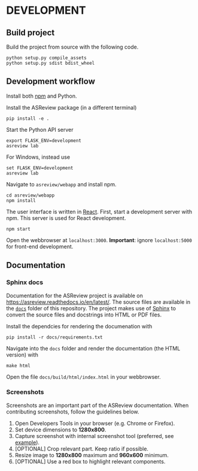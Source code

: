 # DEVELOPMENT

## Build project

Build the project from source with the following code.

	python setup.py compile_assets
	python setup.py sdist bdist_wheel

## Development workflow

Install both [npm][1] and Python.

Install the ASReview package (in a different terminal)

	pip install -e .

Start the Python API server

	export FLASK_ENV=development
	asreview lab
	
For Windows, instead use 

	set FLASK_ENV=development
	asreview lab

Navigate to `asreview/webapp` and install npm.

	cd asreview/webapp
	npm install

The user interface is written in [React][2]. First, start a development server with npm. This server is used for React development.

	npm start

Open the webbrowser at `localhost:3000`. **Important**: ignore `localhost:5000` for front-end development.

[1]:	https://www.npmjs.com/get-npm
[2]:	https://reactjs.org/

## Documentation

### Sphinx docs

Documentation for the ASReview project is available on https://asreview.readthedocs.io/en/latest/.
The source files are available in the [`docs`](/docs) folder of this repository. The project makes
use of [Sphinx](https://www.sphinx-doc.org/) to convert the source files and docstrings into HTML
or PDF files.

Install the dependcies for rendering the documenation with

```
pip install -r docs/requirements.txt
```

Navigate into the `docs` folder and render the documentation (the HTML version) with

```
make html
```

Open the file `docs/build/html/index.html` in your webbrowser.

### Screenshots

Screenshots are an important part of the ASReview documentation. When contributing screenshots,
follow the guidelines below.

1. Open Developers Tools in your browser (e.g. Chrome or Firefox).
2. Set device dimensions to **1280x800**.
3. Capture screenshot with internal screenshot tool (preferred, see [example](https://www.deconetwork.com/blog/how-to-take-full-webpage-screenshots-instantly/)).
4. [OPTIONAL] Crop relevant part. Keep ratio if possible.
5. Resize image to **1280x800** maximum and **960x600** minimum.
6. [OPTIONAL] Use a red box to highlight relevant components.
